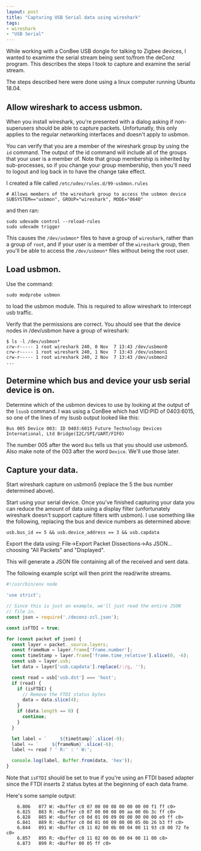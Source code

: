 ```yaml
---
layout: post
title: "Capturing USB Serial data using wireshark"
tags:
- wireshark
- "USB Serial"
---
```


While working with a ConBee USB dongle for talking to Zigbee devices, I
wanted to examime the serial stream being sent to/from the deConz
program. This describes the steps I took to capture and examine the
serial stream.

The steps described here were done using a linux computer running
Ubuntu 18.04.

## Allow wireshark to access usbmon.

When you install wireshark, you're presented with a dialog asking if
non-superusers should be able to capture packets. Unfortunatly,
this only applies to the regular networking interfaces and doesn't
apply to usbmon.

You can verify that you are a member of the wireshark group by using
the `id` command. The output of the id command will include all of the
groups that your user is a member of. Note that group membership is
inherited by sub-processes, so if you change your group membership, then
you'll need to logout and log back in to have the change take effect.

I created a file called `/etc/udev/rules.d/99-usbmon.rules`
```
# Allows members of the wireshark group to access the usbmon device
SUBSYSTEM=="usbmon", GROUP="wireshark", MODE="0640"
```
and then ran:
```
sudo udevadm control --reload-rules
sudo udevadm trigger
```
This causes the `/dev/usbmon*` files to have a group of `wireshark`,
rather than a group of `root`, and if your user is a member of the
`wireshark` group, then you'll be able to access the `/dev/usbmon*`
files without being the root user.

## Load usbmon.

Use the command:
```
sudo modprobe usbmon
```
to load the usbmon module. This is required to allow wireshark
to intercept usb traffic.

Verify that the permissions are correct. You should see that the device
nodes in /dev/usbmon have a group of wireshark:
```
$ ls -l /dev/usbmon*
crw-r----- 1 root wireshark 240, 0 Nov  7 13:43 /dev/usbmon0
crw-r----- 1 root wireshark 240, 1 Nov  7 13:43 /dev/usbmon1
crw-r----- 1 root wireshark 240, 2 Nov  7 13:43 /dev/usbmon2
...
```

## Determine which bus and device your usb serial device is on.

Determine which of the usbmon devices to use by looking at the output
of the `lsusb` command.
I was usisg a ConBee which had VID:PID of 0403:6015, so one of the
lines of my lsusb output looked like this:
```
Bus 005 Device 003: ID 0403:6015 Future Technology Devices International, Ltd Bridge(I2C/SPI/UART/FIFO)
```
The number 005 after the word `Bus` tells us that you should use usbmon5.
Also make note of the 003 after the word `Device`. We'll use those later.

## Capture your data.

Start wireshark capture on usbmon5 (replace the 5 the bus number
determined above).

Start using your serial device. Once you've finished capturing your data
you can reduce the amount of data using a display filter (unfortunately
wireshark doesn't support capture filters with usbmon). I use something
like the following, replacing the bus and device numbers as determined
above:

```
usb.bus_id == 5 && usb.device_address == 3 && usb.capdata
```

Export the data using: File->Export Packet Dissections->As JSON...
choosing "All Packets" and "Displayed".

This will generate a JSON file containing all of the received and
sent data.

The following example script will then print the read/write streams.

```javascript
#!/usr/bin/env node

'use strict';

// Since this is just an example, we'll just read the entire JSON
// file in.
const json = require('./deconz-zcl.json');

const isFTDI = true;

for (const packet of json) {
  const layer = packet._source.layers;
  const frameNum = layer.frame['frame.number'];
  const timeStamp = layer.frame['frame.time_relative'].slice(0, -6);
  const usb = layer.usb;
  let data = layer['usb.capdata'].replace(/:/g, '');

  const read = usb['usb.dst'] === 'host';
  if (read) {
    if (isFTDI) {
      // Remove the FTDI status bytes
      data = data.slice(4);
    }
    if (data.length == 0) {
      continue;
    }
  }

  let label = `     ${timeStamp}`.slice(-9);
  label += `     ${frameNum}`.slice(-6);
  label += read ? ' R:' : ' W:';

  console.log(label, Buffer.from(data, 'hex'));
}
```
Note that `isFTDI` should be set to true if you're using an FTDI based
adapter since the FTDI inserts 2 status bytes at the beginning of each
data frame.

Here's some sample output:
```
    6.806   877 W: <Buffer c0 07 00 00 08 00 00 00 00 f1 ff c0>
    6.825   883 R: <Buffer c0 07 00 00 08 00 aa 00 0b 3c ff c0>
    6.828   885 W: <Buffer c0 0d 01 00 09 00 00 00 00 00 e9 ff c0>
    6.841   889 R: <Buffer c0 0d 01 00 09 00 00 05 0b 26 b3 ff c0>
    6.844   891 W: <Buffer c0 11 02 00 0b 00 04 00 11 93 c8 00 72 fe c0>
    6.857   895 R: <Buffer c0 11 02 00 0b 00 04 00 11 00 c8>
    6.873   899 R: <Buffer 00 05 ff c0>
```
